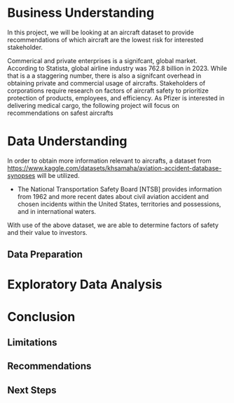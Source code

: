 # Business Understanding
In this project, we will be looking at an aircraft dataset to provide  recommendations of which aircraft are the lowest risk for interested stakeholder.

Commerical and private enterprises is a signifcant, global market.  According to Statista, global airline industry was 762.8 billion in 2023. While that is a a staggering number, there is also a signifcant overhead in obtaining private and commercial usage of aircrafts. Stakeholders of corporations require research on factors of aircraft safety to prioritize protection of products, employees, and efficiency.  As Pfizer is interested in delivering medical cargo, the following project will focus on recommendations on safest aircrafts

# Data Understanding 
In order to obtain more information relevant to aircrafts, a dataset from https://www.kaggle.com/datasets/khsamaha/aviation-accident-database-synopses will be utilized.  

  * The National Transportation Safety Board [NTSB] provides information from 1962 and more recent dates about civil aviation accident and chosen incidents within the United States, territories and possessions, and in international waters. 

  With use of the above dataset, we are able to determine factors of safety and their value to investors. 

## Data Preparation 

# Exploratory Data Analysis 

# Conclusion 

## Limitations

## Recommendations 

## Next Steps 
